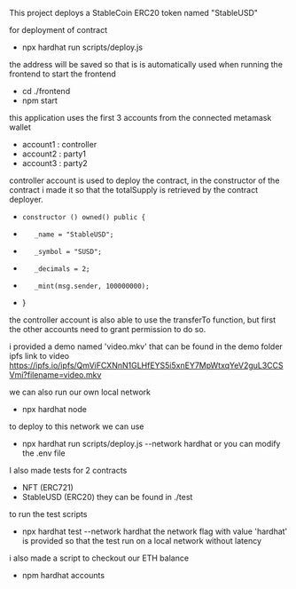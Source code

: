 This project deploys a StableCoin ERC20 token named "StableUSD" 

for deployment of contract
- npx hardhat run scripts/deploy.js

the address will be saved so that is is automatically used when running the frontend
to start the frontend
- cd ./frontend
- npm start

this application uses the first 3 accounts from the connected metamask wallet
 - account1 : controller
 - account2 : party1
 - account3 : party2

 controller account is used to deploy the contract, in the constructor of the contract i made it so that the totalSupply is retrieved by the contract deployer.

-     constructor () owned() public {
-        _name = "StableUSD";
-        _symbol = "SUSD";
-        _decimals = 2;
-        _mint(msg.sender, 100000000);
-    }

the controller account is also able to use the transferTo function, but first the other accounts need to grant permission to do so.

i provided a demo named 'video.mkv' that can be found in the demo folder
ipfs link to video
https://ipfs.io/ipfs/QmViFCXNnN1GLHfEYS5i5xnEY7MpWtxqYeV2guL3CCSVmi?filename=video.mkv

we can also run our own local network
- npx hardhat node

to deploy to this network we can use 
- npx hardhat run scripts/deploy.js --network hardhat
or you can modify the .env file 

I also made tests for 2 contracts
 - NFT (ERC721)
 - StableUSD (ERC20)
they can be found in ./test

to run the test scripts 
- npx hardhat test --network hardhat
the network flag with value 'hardhat' is provided so that the test run on a local network without latency

i also made a script to checkout our ETH balance 
- npm hardhat accounts